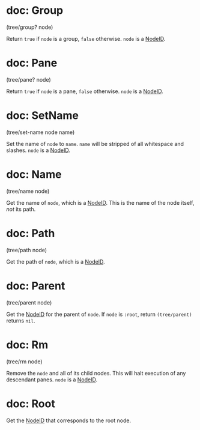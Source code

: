 # doc: Group

(tree/group? node)

Return `true` if `node` is a group, `false` otherwise. `node` is a [NodeID](/api.md#nodeid).

# doc: Pane

(tree/pane? node)

Return `true` if `node` is a pane, `false` otherwise. `node` is a [NodeID](/api.md#nodeid).

# doc: SetName

(tree/set-name node name)

Set the name of `node` to `name`. `name` will be stripped of all whitespace and slashes. `node` is a [NodeID](/api.md#nodeid).

# doc: Name

(tree/name node)

Get the name of `node`, which is a [NodeID](/api.md#nodeid). This is the name of the node itself, _not_ its path.

# doc: Path

(tree/path node)

Get the path of `node`, which is a [NodeID](/api.md#nodeid).

# doc: Parent

(tree/parent node)

Get the [NodeID](/api.md#nodeid) for the parent of `node`. If `node` is `:root`, return `(tree/parent)` returns `nil`.

# doc: Rm

(tree/rm node)

Remove the `node` and all of its child nodes. This will halt execution of any descendant panes. `node` is a [NodeID](/api.md#nodeid).

# doc: Root

Get the [NodeID](/api.md#nodeid) that corresponds to the root node.
